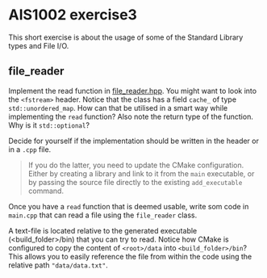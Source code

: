 # AIS1002 exercise3

This short exercise is about the usage of some of the Standard Library types and File I/O.

## file_reader

Implement the read function in [file_reader.hpp](include/exercise3/file_reader.hpp). You might want to look into the `<fstream>` header.
Notice that the class has a field `cache_` of type `std::unordered_map`. How can that be utilised in a smart way while implementing the `read` function?
Also note the return type of the function. Why is it `std::optional`?

Decide for yourself if the implementation should be written in the header or in a `.cpp` file. 
>If you do the latter, you need to update the CMake configuration. 
Either by creating a library and link to it from the `main` executable, 
or by passing the source file directly to the existing `add_executable` command.


Once you have a `read` function that is deemed usable, write som code in `main.cpp` that can read a file using the `file_reader` class.

A text-file is located relative to the generated executable (<build_folder>/bin) that you can try to read. 
Notice how CMake is configured to copy the content of `<root>/data` into `<build_folder>/bin`?
This allows you to easily reference the file from within the code using the relative path `"data/data.txt"`.
